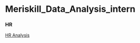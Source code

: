 # Meriskill_Data_Analysis_intern


### HR

<a href="https://github.com/Kyl67899/Meriskill_Data_Analysis_intern/blob/main/HR/Dataset%20%232_%20HR.pdf">HR Analysis</a>

